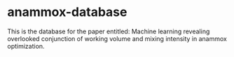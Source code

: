 # anammox-database

This is the database for the paper entitled: Machine learning revealing overlooked conjunction of working volume and mixing intensity in anammox optimization.
